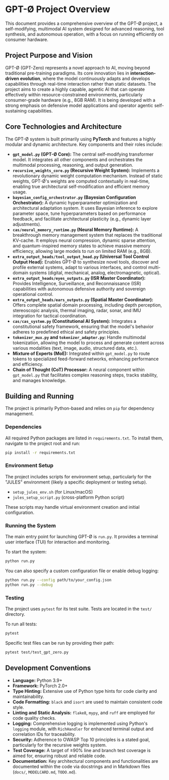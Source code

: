 # GPT-Ø Project Overview

This document provides a comprehensive overview of the GPT-Ø project, a self-modifying, multimodal AI system designed for advanced reasoning, tool synthesis, and autonomous operation, with a focus on running efficiently on consumer hardware.

## Project Purpose and Vision

GPT-Ø (GPT-Zero) represents a novel approach to AI, moving beyond traditional pre-training paradigms. Its core innovation lies in **interaction-driven evolution**, where the model continuously adapts and develops capabilities through real-time interaction rather than static datasets. The project aims to create a highly capable, agentic AI that can operate effectively within resource-constrained environments, particularly consumer-grade hardware (e.g., 8GB RAM). It is being developed with a strong emphasis on defensive model applications and operator agentic self-sustaining capabilities.

## Core Technologies and Architecture

The GPT-Ø system is built primarily using **PyTorch** and features a highly modular and dynamic architecture. Key components and their roles include:

*   **`gpt_model.py` (GPT-Ø Core):** The central self-modifying transformer model. It integrates all other components and orchestrates the multimodal processing, reasoning, and output generation.
*   **`recursive_weights_core.py` (Recursive Weight System):** Implements a revolutionary dynamic weight computation mechanism. Instead of static weights, GPT-Ø's weights are computed contextually in real-time, enabling true architectural self-modification and efficient memory usage.
*   **`bayesian_config_orchestrator.py` (Bayesian Configuration Orchestrator):** A dynamic hyperparameter optimization and architectural adaptation system. It uses Bayesian inference to explore parameter space, tune hyperparameters based on performance feedback, and facilitate architectural plasticity (e.g., dynamic layer adjustments).
*   **`cas/neural_memory_runtime.py` (Neural Memory Runtime):** A breakthrough memory management system that replaces the traditional KV-cache. It employs neural compression, dynamic sparse attention, and quantum-inspired memory states to achieve massive memory efficiency, allowing large models to run on limited RAM (e.g., 8GB).
*   **`extra_output_heads/tool_output_head.py` (Universal Tool Control Output Head):** Enables GPT-Ø to synthesize novel tools, discover and profile external systems, adapt to various interfaces, and control multi-domain systems (digital, mechanical, analog, electromagnetic, optical).
*   **`extra_output_heads/eyes_outputs.py` (ISR Master Coordinator):** Provides Intelligence, Surveillance, and Reconnaissance (ISR) capabilities with autonomous defensive authority and sovereign operational control.
*   **`extra_output_heads/ears_outputs.py` (Spatial Master Coordinator):** Offers complete spatial domain processing, including depth perception, stereoscopic analysis, thermal imaging, radar, sonar, and IMU integration for tactical coordination.
*   **`cas/cas_system.py` (Constitutional AI System):** Integrates a constitutional safety framework, ensuring that the model's behavior adheres to predefined ethical and safety principles.
*   **`tokenizer_mux.py` and `tokenizer_adapter.py`:** Handle multimodal tokenization, allowing the model to process and generate content across various modalities (text, image, audio, structured data, etc.).
*   **Mixture of Experts (MoE):** Integrated within `gpt_model.py` to route tokens to specialized feed-forward networks, enhancing performance and efficiency.
*   **Chain of Thought (CoT) Processor:** A neural component within `gpt_model.py` that facilitates complex reasoning steps, tracks stability, and manages knowledge.

## Building and Running

The project is primarily Python-based and relies on `pip` for dependency management.

### Dependencies

All required Python packages are listed in `requirements.txt`. To install them, navigate to the project root and run:

```bash
pip install -r requirements.txt
```

### Environment Setup

The project includes scripts for environment setup, particularly for the "JULES" environment (likely a specific deployment or testing setup).

*   `setup_jules_env.sh` (for Linux/macOS)
*   `jules_setup_script.py` (cross-platform Python script)

These scripts may handle virtual environment creation and initial configuration.

### Running the System

The main entry point for launching GPT-Ø is `run.py`. It provides a terminal user interface (TUI) for interaction and monitoring.

To start the system:

```bash
python run.py
```

You can also specify a custom configuration file or enable debug logging:

```bash
python run.py --config path/to/your_config.json
python run.py --debug
```

### Testing

The project uses `pytest` for its test suite. Tests are located in the `test/` directory.

To run all tests:

```bash
pytest
```

Specific test files can be run by providing their path:

```bash
pytest test/test_gpt_zero.py
```

## Development Conventions

*   **Language:** Python 3.9+
*   **Framework:** PyTorch 2.0+
*   **Type Hinting:** Extensive use of Python type hints for code clarity and maintainability.
*   **Code Formatting:** `black` and `isort` are used to maintain consistent code style.
*   **Linting and Static Analysis:** `flake8`, `mypy`, and `ruff` are employed for code quality checks.
*   **Logging:** Comprehensive logging is implemented using Python's `logging` module, with `RichHandler` for enhanced terminal output and correlation IDs for traceability.
*   **Security:** Adherence to OWASP Top 10 principles is a stated goal, particularly for the recursive weights system.
*   **Test Coverage:** A target of ≥90% line and branch test coverage is aimed for, ensuring robust and reliable code.
*   **Documentation:** Key architectural components and functionalities are documented within the code via docstrings and in Markdown files (`docs/`, `MODELCARD.md`, `TODO.md`).